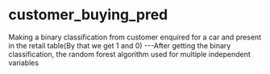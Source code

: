 # customer_buying_pred

Making a binary classification from customer enquired for a car and present in the retail table(By that we get 1 and 0)
---After getting the binary classification, the random forest algorithm used for multiple independent variables 
